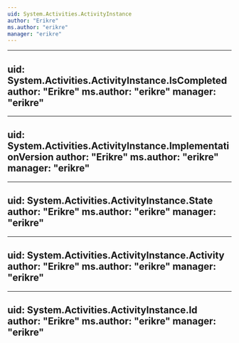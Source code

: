 ```yaml
---
uid: System.Activities.ActivityInstance
author: "Erikre"
ms.author: "erikre"
manager: "erikre"
---
```


---
uid: System.Activities.ActivityInstance.IsCompleted
author: "Erikre"
ms.author: "erikre"
manager: "erikre"
---

---
uid: System.Activities.ActivityInstance.ImplementationVersion
author: "Erikre"
ms.author: "erikre"
manager: "erikre"
---

---
uid: System.Activities.ActivityInstance.State
author: "Erikre"
ms.author: "erikre"
manager: "erikre"
---

---
uid: System.Activities.ActivityInstance.Activity
author: "Erikre"
ms.author: "erikre"
manager: "erikre"
---

---
uid: System.Activities.ActivityInstance.Id
author: "Erikre"
ms.author: "erikre"
manager: "erikre"
---
